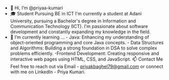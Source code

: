 - 👋 Hi, I’m @priyaa-kumari
- 🎓 Student Pursuing BE in ICT
      I'm currently a student at Adani University, pursuing a Bachelor's degree in Information and Communication Technology (ICT).
      I'm passionate about software development and constantly expanding my knowledge in the field.
- 🌱 I’m currently learning ...
      - Java: Enhancing my understanding of object-oriented programming and core Java concepts.
      - Data Structures and Algorithms: Building a strong foundation in DSA to solve complex problems efficiently.
      -Frontend Development: Creating responsive and interactive web pages using HTML, CSS, and JavaScript.
📫 Contact Me
Feel free to reach out via Email - priyakbaghel79@gmail.com or connect with me on LinkedIn - Priya Kumari.



